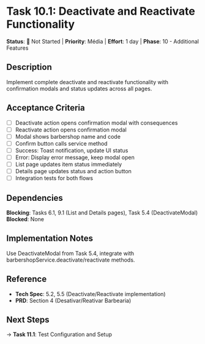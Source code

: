 # Task 10.1: Deactivate and Reactivate Functionality

**Status**: 🔵 Not Started | **Priority**: Média | **Effort**: 1 day | **Phase**: 10 - Additional Features

## Description
Implement complete deactivate and reactivate functionality with confirmation modals and status updates across all pages.

## Acceptance Criteria
- [ ] Deactivate action opens confirmation modal with consequences
- [ ] Reactivate action opens confirmation modal
- [ ] Modal shows barbershop name and code
- [ ] Confirm button calls service method
- [ ] Success: Toast notification, update UI status
- [ ] Error: Display error message, keep modal open
- [ ] List page updates item status immediately
- [ ] Details page updates status and action button
- [ ] Integration tests for both flows

## Dependencies
**Blocking**: Tasks 6.1, 9.1 (List and Details pages), Task 5.4 (DeactivateModal)
**Blocked**: None

## Implementation Notes
Use DeactivateModal from Task 5.4, integrate with barbershopService.deactivate/reactivate methods.

## Reference
- **Tech Spec**: 5.2, 5.5 (Deactivate/Reactivate implementation)
- **PRD**: Section 4 (Desativar/Reativar Barbearia)

## Next Steps
→ **Task 11.1**: Test Configuration and Setup
